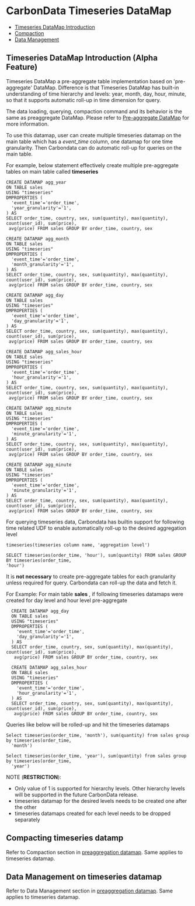 <!--
    Licensed to the Apache Software Foundation (ASF) under one or more 
    contributor license agreements.  See the NOTICE file distributed with
    this work for additional information regarding copyright ownership. 
    The ASF licenses this file to you under the Apache License, Version 2.0
    (the "License"); you may not use this file except in compliance with 
    the License.  You may obtain a copy of the License at

      http://www.apache.org/licenses/LICENSE-2.0

    Unless required by applicable law or agreed to in writing, software 
    distributed under the License is distributed on an "AS IS" BASIS, 
    WITHOUT WARRANTIES OR CONDITIONS OF ANY KIND, either express or implied.
    See the License for the specific language governing permissions and 
    limitations under the License.
-->

# CarbonData Timeseries DataMap

* [Timeseries DataMap Introduction](#timeseries-datamap-intoduction)
* [Compaction](#compacting-pre-aggregate-tables)
* [Data Management](#data-management-with-pre-aggregate-tables)

## Timeseries DataMap Introduction (Alpha Feature)
Timeseries DataMap a pre-aggregate table implementation based on 'pre-aggregate' DataMap.
Difference is that Timeseries DataMap has built-in understanding of time hierarchy and
levels: year, month, day, hour, minute, so that it supports automatic roll-up in time dimension 
for query.

The data loading, querying, compaction command and its behavior is the same as preaggregate DataMap.
Please refer to [Pre-aggregate DataMap](https://github.com/apache/carbondata/blob/master/docs/datamap/preaggregate-datamap-guide.md)
for more information.
  
To use this datamap, user can create multiple timeseries datamap on the main table which has 
a *event_time* column, one datamap for one time granularity. Then Carbondata can do automatic 
roll-up for queries on the main table.

For example, below statement effectively create multiple pre-aggregate tables  on main table called 
**timeseries**

```
CREATE DATAMAP agg_year
ON TABLE sales
USING "timeseries"
DMPROPERTIES (
  'event_time'='order_time',
  'year_granularity'='1',
) AS
SELECT order_time, country, sex, sum(quantity), max(quantity), count(user_id), sum(price),
 avg(price) FROM sales GROUP BY order_time, country, sex
  
CREATE DATAMAP agg_month
ON TABLE sales
USING "timeseries"
DMPROPERTIES (
  'event_time'='order_time',
  'month_granularity'='1',
) AS
SELECT order_time, country, sex, sum(quantity), max(quantity), count(user_id), sum(price),
 avg(price) FROM sales GROUP BY order_time, country, sex
  
CREATE DATAMAP agg_day
ON TABLE sales
USING "timeseries"
DMPROPERTIES (
  'event_time'='order_time',
  'day_granularity'='1',
) AS
SELECT order_time, country, sex, sum(quantity), max(quantity), count(user_id), sum(price),
 avg(price) FROM sales GROUP BY order_time, country, sex
      
CREATE DATAMAP agg_sales_hour
ON TABLE sales
USING "timeseries"
DMPROPERTIES (
  'event_time'='order_time',
  'hour_granularity'='1',
) AS
SELECT order_time, country, sex, sum(quantity), max(quantity), count(user_id), sum(price),
 avg(price) FROM sales GROUP BY order_time, country, sex

CREATE DATAMAP agg_minute
ON TABLE sales
USING "timeseries"
DMPROPERTIES (
  'event_time'='order_time',
  'minute_granularity'='1',
) AS
SELECT order_time, country, sex, sum(quantity), max(quantity), count(user_id), sum(price),
 avg(price) FROM sales GROUP BY order_time, country, sex
  
CREATE DATAMAP agg_minute
ON TABLE sales
USING "timeseries"
DMPROPERTIES (
  'event_time'='order_time',
  'minute_granularity'='1',
) AS
SELECT order_time, country, sex, sum(quantity), max(quantity), count(user_id), sum(price),
 avg(price) FROM sales GROUP BY order_time, country, sex
```
  
For querying timeseries data, Carbondata has builtin support for following time related UDF 
to enable automatically roll-up to the desired aggregation level
```
timeseries(timeseries column name, 'aggregation level')
```
```
SELECT timeseries(order_time, 'hour'), sum(quantity) FROM sales GROUP BY timeseries(order_time,
'hour')
```
  
It is **not necessary** to create pre-aggregate tables for each granularity unless required for 
query. Carbondata can roll-up the data and fetch it.
 
For Example: For main table **sales** , if following timeseries datamaps were created for day 
level and hour level pre-aggregate
  
```
  CREATE DATAMAP agg_day
  ON TABLE sales
  USING "timeseries"
  DMPROPERTIES (
    'event_time'='order_time',
    'day_granularity'='1',
  ) AS
  SELECT order_time, country, sex, sum(quantity), max(quantity), count(user_id), sum(price),
   avg(price) FROM sales GROUP BY order_time, country, sex
        
  CREATE DATAMAP agg_sales_hour
  ON TABLE sales
  USING "timeseries"
  DMPROPERTIES (
    'event_time'='order_time',
    'hour_granularity'='1',
  ) AS
  SELECT order_time, country, sex, sum(quantity), max(quantity), count(user_id), sum(price),
   avg(price) FROM sales GROUP BY order_time, country, sex
```

Queries like below will be rolled-up and hit the timeseries datamaps
```
Select timeseries(order_time, 'month'), sum(quantity) from sales group by timeseries(order_time,
  'month')
  
Select timeseries(order_time, 'year'), sum(quantity) from sales group by timeseries(order_time,
  'year')
```

NOTE (<b>RESTRICTION</b>):
* Only value of 1 is supported for hierarchy levels. Other hierarchy levels will be supported in
the future CarbonData release. 
* timeseries datamap for the desired levels needs to be created one after the other
* timeseries datamaps created for each level needs to be dropped separately 
      

## Compacting timeseries datamp
Refer to Compaction section in [preaggregation datamap](https://github.com/apache/carbondata/blob/master/docs/datamap/preaggregate-datamap-guide.md). 
Same applies to timeseries datamap.

## Data Management on timeseries datamap
Refer to Data Management section in [preaggregation datamap](https://github.com/apache/carbondata/blob/master/docs/datamap/preaggregate-datamap-guide.md).
Same applies to timeseries datamap.
